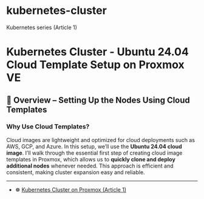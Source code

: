 # kubernetes-cluster
Kubernetes series (Article 1)
# Kubernetes Cluster - Ubuntu 24.04 Cloud Template Setup on Proxmox VE

## 📘 Overview – Setting Up the Nodes Using Cloud Templates

### Why Use Cloud Templates?

Cloud images are lightweight and optimized for cloud deployments such as AWS, GCP, and Azure. In this setup, we’ll use the **Ubuntu 24.04 cloud image**. I’ll walk through the essential first step of creating cloud image templates in Proxmox, which allows us to **quickly clone and deploy additional nodes** whenever needed. This approach is efficient and consistent, making cluster expansion easy and reliable.

---

- ☸️ [Kubernetes Cluster on Proxmox (Article 1)](https://homelab.sanjuprojects.uk/kubernetes-cluster/)
